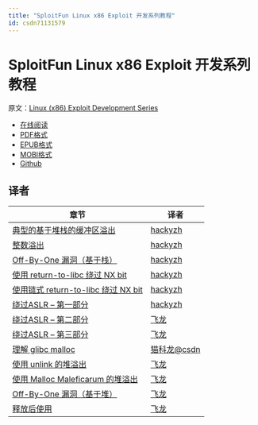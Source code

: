 ```yaml
---
title: "SploitFun Linux x86 Exploit 开发系列教程"
id: csdn71131579
---
```


# SploitFun Linux x86 Exploit 开发系列教程

原文：[Linux (x86) Exploit Development Series](https://sploitfun.wordpress.com/2015/06/26/linux-x86-exploit-development-tutorial-series/)

*   [在线阅读](https://www.gitbook.com/book/wizardforcel/sploitfun-linux-x86-exp-tut/details)
*   [PDF格式](https://www.gitbook.com/download/pdf/book/wizardforcel/sploitfun-linux-x86-exp-tut)
*   [EPUB格式](https://www.gitbook.com/download/epub/book/wizardforcel/sploitfun-linux-x86-exp-tut)
*   [MOBI格式](https://www.gitbook.com/download/mobi/book/wizardforcel/sploitfun-linux-x86-exp-tut)
*   [Github](https://github.com/wizardforcel/sploitfun-linux-x86-exp-tut-zh)

## 译者

| 章节 | 译者 |
| --- | --- |
| [典型的基于堆栈的缓冲区溢出](1.md) | [hackyzh](http://bbs.pediy.com/user-694899.htm) |
| [整数溢出](2.md) | [hackyzh](http://bbs.pediy.com/user-694899.htm) |
| [Off-By-One 漏洞（基于栈）](3.md) | [hackyzh](http://bbs.pediy.com/user-694899.htm) |
| [使用 return-to-libc 绕过 NX bit](4.md) | [hackyzh](http://bbs.pediy.com/user-694899.htm) |
| [使用链式 return-to-libc 绕过 NX bit](5.md) | [hackyzh](http://bbs.pediy.com/user-694899.htm) |
| [绕过ASLR – 第一部分](6.md) | [hackyzh](http://bbs.pediy.com/user-694899.htm) |
| [绕过ASLR – 第二部分](7.md) | [飞龙](https://github.com/wizardforcel) |
| [绕过ASLR – 第三部分](8.md) | [飞龙](https://github.com/wizardforcel) |
| [理解 glibc malloc](understanding-glibc-malloc.md) | [猫科龙@csdn](http://my.csdn.net/maokelong95) |
| [使用 unlink 的堆溢出](9.md) | [飞龙](https://github.com/wizardforcel) |
| [使用 Malloc Maleficarum 的堆溢出](10.md) | [飞龙](https://github.com/wizardforcel) |
| [Off-By-One 漏洞（基于堆）](11.md) | [飞龙](https://github.com/wizardforcel) |
| [释放后使用](12.md) | [飞龙](https://github.com/wizardforcel) |